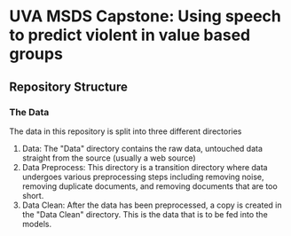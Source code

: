 # UVA MSDS Capstone: Using speech to predict violent in value based groups

## Repository Structure

### The Data

The data in this repository is split into three different directories

1. Data: The "Data" directory contains the raw data, untouched data
straight from the source (usually a web source)
2. Data Preprocess: This directory is a transition directory where 
data undergoes various preprocessing steps including removing noise,
removing duplicate documents, and removing documents that are too short.
3. Data Clean: After the data has been preprocessed, a copy is created 
in the "Data Clean" directory. This is the data that is to be fed into
the models. 
